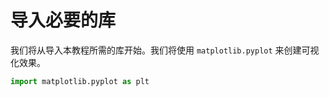 # 导入必要的库

我们将从导入本教程所需的库开始。我们将使用 `matplotlib.pyplot` 来创建可视化效果。

```python
import matplotlib.pyplot as plt
```
